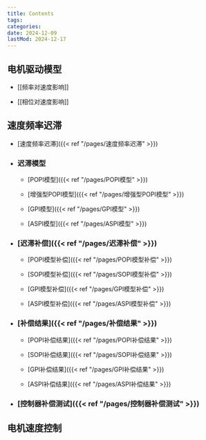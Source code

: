 ```yaml
---
title: Contents
tags:
categories:
date: 2024-12-09
lastMod: 2024-12-17
---
```

## 电机驱动模型

  + [[频率对速度影响]]

  + [[相位对速度影响]]

## 速度频率迟滞

  + [速度频率迟滞]({{< ref "/pages/速度频率迟滞" >}})

  + ### 迟滞模型

    + [POPI模型]({{< ref "/pages/POPI模型" >}})
    + [增强型POPI模型]({{< ref "/pages/增强型POPI模型" >}})

    + [GPI模型]({{< ref "/pages/GPI模型" >}})

    + [ASPI模型]({{< ref "/pages/ASPI模型" >}})

  + ### [迟滞补偿]({{< ref "/pages/迟滞补偿" >}})

    + [POPI模型补偿]({{< ref "/pages/POPI模型补偿" >}})

    + [SOPI模型补偿]({{< ref "/pages/SOPI模型补偿" >}})

    + [GPI模型补偿]({{< ref "/pages/GPI模型补偿" >}})

    + [ASPI模型补偿]({{< ref "/pages/ASPI模型补偿" >}})

  + ### [补偿结果]({{< ref "/pages/补偿结果" >}})

    + [POPI补偿结果]({{< ref "/pages/POPI补偿结果" >}})

    + [SOPI补偿结果]({{< ref "/pages/SOPI补偿结果" >}})

    + [GPI补偿结果]({{< ref "/pages/GPI补偿结果" >}})

    + [ASPI补偿结果]({{< ref "/pages/ASPI补偿结果" >}})

  + ### [控制器补偿测试]({{< ref "/pages/控制器补偿测试" >}})

## 电机速度控制


